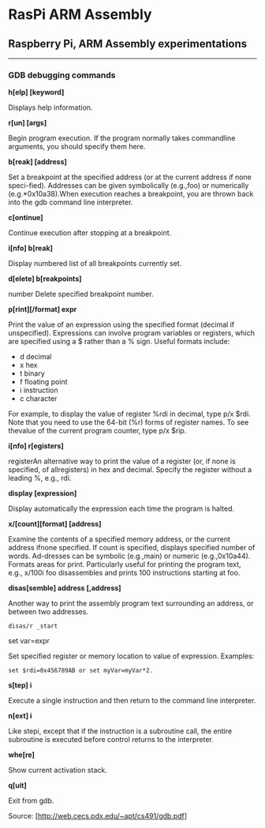 # RasPi ARM Assembly

## Raspberry Pi, ARM Assembly experimentations

---

### GDB debugging commands

**h[elp] [keyword]**

Displays help information.

**r[un] [args]**

Begin program execution. If the program normally takes commandline arguments, you should specify them here.

**b[reak] [address]**

Set a breakpoint at the specified address (or at the current address if none speci-fied). Addresses can be given symbolically (e.g.,foo) or numerically (e.g.*0x10a38).When execution reaches a breakpoint, you are thrown back into the gdb command line interpreter.

**c[ontinue]**

Continue execution after stopping at a breakpoint.

**i[nfo] b[reak]**

Display numbered list of all breakpoints currently set.

**d[elete] b[reakpoints]**

number Delete specified breakpoint number.

**p[rint][/format] expr**

Print the value of an expression using the specified format (decimal if unspecified). Expressions can involve program variables or registers, which are specified using a $ rather than a % sign. Useful formats include:

- d decimal
- x hex
- t binary
- f floating point
- i instruction
- c character

For example, to display the value of register %rdi in decimal, type p/x $rdi. Note that you need to use the 64-bit (%r) forms of register names. To see thevalue of the current program counter, type p/x $rip.

**i[nfo] r[egisters]**

registerAn alternative way to print the value of a register (or, if none is specified, of allregisters) in hex and decimal. Specify the register without a leading %, e.g., rdi.

**display [expression]**

Display automatically the expression each time the program is halted.

**x/[count][format] [address]**

Examine the contents of a specified memory address, or the current address ifnone specified.  If count is specified, displays specified number of words.  Ad-dresses can be symbolic (e.g.,main) or numeric (e.g.,0x10a44). Formats areas for print. Particularly useful for printing the program text, e.g., x/100i foo disassembles and prints 100 instructions starting at foo.

**disas[semble] address [,address]**

Another way to print the assembly program text surrounding an address, or between two addresses.

    disas/r _start

set var=expr

Set specified register or memory location to value of expression. Examples:

    set $rdi=0x456789AB or set myVar=myVar*2.

**s[tep] i**

Execute a single instruction and then return to the command line interpreter.

**n[ext] i**

Like stepi, except that if the instruction is a subroutine call, the entire subroutine is executed before control returns to the interpreter.

**whe[re]**

Show current activation stack.

**q[uit]**

Exit from gdb.

Source: [<http://web.cecs.pdx.edu/~apt/cs491/gdb.pdf>]
